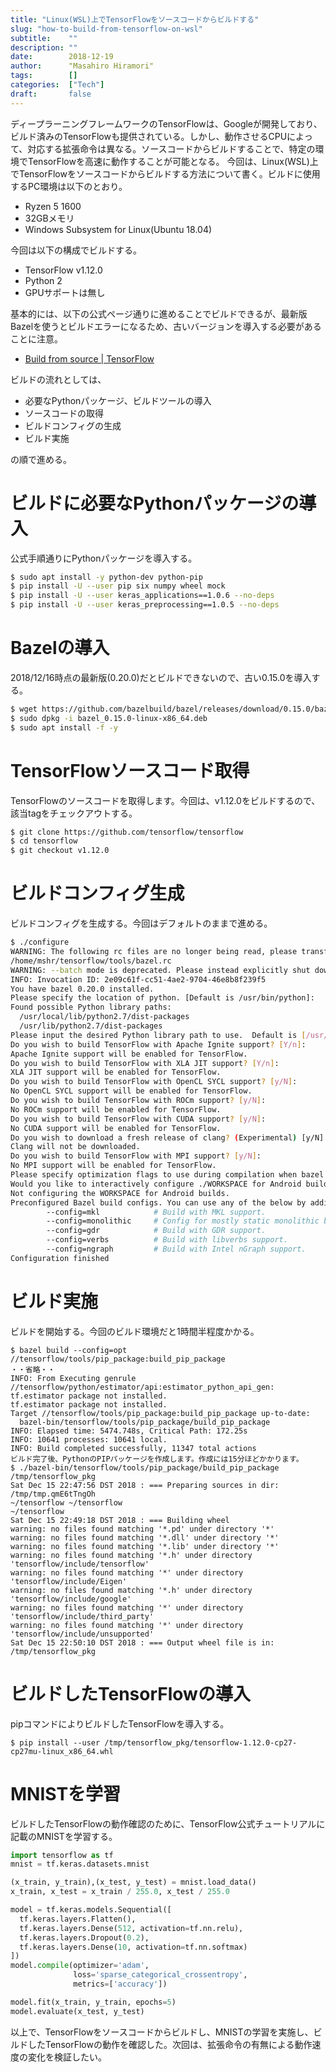 ```yaml
---
title: "Linux(WSL)上でTensorFlowをソースコードからビルドする"
slug: "how-to-build-from-tensorflow-on-wsl"
subtitle:    ""
description: ""
date:        2018-12-19
author:      "Masahiro Hiramori"
tags:        []
categories:  ["Tech"]
draft:       false
---
```


ディープラーニングフレームワークのTensorFlowは、Googleが開発しており、ビルド済みのTensorFlowも提供されている。しかし、動作させるCPUによって、対応する拡張命令は異なる。ソースコードからビルドすることで、特定の環境でTensorFlowを高速に動作することが可能となる。
今回は、Linux(WSL)上でTensorFlowをソースコードからビルドする方法について書く。ビルドに使用するPC環境は以下のとおり。

- Ryzen 5 1600
- 32GBメモリ
- Windows Subsystem for Linux(Ubuntu 18.04)

今回は以下の構成でビルドする。

- TensorFlow v1.12.0
- Python 2
- GPUサポートは無し

基本的には、以下の公式ページ通りに進めることでビルドできるが、最新版Bazelを使うとビルドエラーになるため、古いバージョンを導入する必要があることに注意。

- [Build from source | TensorFlow](https://www.tensorflow.org/install/source)

ビルドの流れとしては、

- 必要なPythonパッケージ、ビルドツールの導入
- ソースコードの取得
- ビルドコンフィグの生成
- ビルド実施

の順で進める。

# ビルドに必要なPythonパッケージの導入

公式手順通りにPythonパッケージを導入する。

```bash
$ sudo apt install -y python-dev python-pip
$ pip install -U --user pip six numpy wheel mock
$ pip install -U --user keras_applications==1.0.6 --no-deps
$ pip install -U --user keras_preprocessing==1.0.5 --no-deps
```

# Bazelの導入

2018/12/16時点の最新版(0.20.0)だとビルドできないので、古い0.15.0を導入する。

```bash
$ wget https://github.com/bazelbuild/bazel/releases/download/0.15.0/bazel_0.15.0-linux-x86_64.deb
$ sudo dpkg -i bazel_0.15.0-linux-x86_64.deb
$ sudo apt install -f -y
```

# TensorFlowソースコード取得

TensorFlowのソースコードを取得します。今回は、v1.12.0をビルドするので、該当tagをチェックアウトする。

```bash
$ git clone https://github.com/tensorflow/tensorflow
$ cd tensorflow
$ git checkout v1.12.0
```

# ビルドコンフィグ生成

ビルドコンフィグを生成する。今回はデフォルトのままで進める。

```bash
$ ./configure
WARNING: The following rc files are no longer being read, please transfer their contents or import their path into one of the standard rc files:
/home/mshr/tensorflow/tools/bazel.rc
WARNING: --batch mode is deprecated. Please instead explicitly shut down your Bazel server using the command "bazel shutdown".
INFO: Invocation ID: 2e09c61f-cc51-4ae2-9704-46e8b8f239f5
You have bazel 0.20.0 installed.
Please specify the location of python. [Default is /usr/bin/python]:
Found possible Python library paths:
  /usr/local/lib/python2.7/dist-packages
  /usr/lib/python2.7/dist-packages
Please input the desired Python library path to use.  Default is [/usr/local/lib/python2.7/dist-packages]
Do you wish to build TensorFlow with Apache Ignite support? [Y/n]:
Apache Ignite support will be enabled for TensorFlow.
Do you wish to build TensorFlow with XLA JIT support? [Y/n]:
XLA JIT support will be enabled for TensorFlow.
Do you wish to build TensorFlow with OpenCL SYCL support? [y/N]:
No OpenCL SYCL support will be enabled for TensorFlow.
Do you wish to build TensorFlow with ROCm support? [y/N]:
No ROCm support will be enabled for TensorFlow.
Do you wish to build TensorFlow with CUDA support? [y/N]:
No CUDA support will be enabled for TensorFlow.
Do you wish to download a fresh release of clang? (Experimental) [y/N]:
Clang will not be downloaded.
Do you wish to build TensorFlow with MPI support? [y/N]:
No MPI support will be enabled for TensorFlow.
Please specify optimization flags to use during compilation when bazel option "--config=opt" is specified [Default is -march=native]:
Would you like to interactively configure ./WORKSPACE for Android builds? [y/N]:
Not configuring the WORKSPACE for Android builds.
Preconfigured Bazel build configs. You can use any of the below by adding "--config=<>" to your build command. See tools/bazel.rc for more details.
        --config=mkl            # Build with MKL support.
        --config=monolithic     # Config for mostly static monolithic build.
        --config=gdr            # Build with GDR support.
        --config=verbs          # Build with libverbs support.
        --config=ngraph         # Build with Intel nGraph support.
Configuration finished
```

# ビルド実施

ビルドを開始する。今回のビルド環境だと1時間半程度かかる。

```
$ bazel build --config=opt //tensorflow/tools/pip_package:build_pip_package
・・省略・・
INFO: From Executing genrule //tensorflow/python/estimator/api:estimator_python_api_gen:
tf.estimator package not installed.
tf.estimator package not installed.
Target //tensorflow/tools/pip_package:build_pip_package up-to-date:
  bazel-bin/tensorflow/tools/pip_package/build_pip_package
INFO: Elapsed time: 5474.748s, Critical Path: 172.25s
INFO: 10641 processes: 10641 local.
INFO: Build completed successfully, 11347 total actions
ビルド完了後、PythonのPIPパッケージを作成します。作成には15分ほどかかります。
$ ./bazel-bin/tensorflow/tools/pip_package/build_pip_package /tmp/tensorflow_pkg
Sat Dec 15 22:47:56 DST 2018 : === Preparing sources in dir: /tmp/tmp.qmE6tTngOh
~/tensorflow ~/tensorflow
~/tensorflow
Sat Dec 15 22:49:18 DST 2018 : === Building wheel
warning: no files found matching '*.pd' under directory '*'
warning: no files found matching '*.dll' under directory '*'
warning: no files found matching '*.lib' under directory '*'
warning: no files found matching '*.h' under directory 'tensorflow/include/tensorflow'
warning: no files found matching '*' under directory 'tensorflow/include/Eigen'
warning: no files found matching '*.h' under directory 'tensorflow/include/google'
warning: no files found matching '*' under directory 'tensorflow/include/third_party'
warning: no files found matching '*' under directory 'tensorflow/include/unsupported'
Sat Dec 15 22:50:10 DST 2018 : === Output wheel file is in: /tmp/tensorflow_pkg
```

# ビルドしたTensorFlowの導入

pipコマンドによりビルドしたTensorFlowを導入する。

```
$ pip install --user /tmp/tensorflow_pkg/tensorflow-1.12.0-cp27-cp27mu-linux_x86_64.whl
```

# MNISTを学習

ビルドしたTensorFlowの動作確認のために、TensorFlow公式チュートリアルに記載のMNISTを学習する。

```python
import tensorflow as tf
mnist = tf.keras.datasets.mnist

(x_train, y_train),(x_test, y_test) = mnist.load_data()
x_train, x_test = x_train / 255.0, x_test / 255.0

model = tf.keras.models.Sequential([
  tf.keras.layers.Flatten(),
  tf.keras.layers.Dense(512, activation=tf.nn.relu),
  tf.keras.layers.Dropout(0.2),
  tf.keras.layers.Dense(10, activation=tf.nn.softmax)
])
model.compile(optimizer='adam',
              loss='sparse_categorical_crossentropy',
              metrics=['accuracy'])

model.fit(x_train, y_train, epochs=5)
model.evaluate(x_test, y_test)
```

以上で、TensorFlowをソースコードからビルドし、MNISTの学習を実施し、ビルドしたTensorFlowの動作を確認した。次回は、拡張命令の有無による動作速度の変化を検証したい。